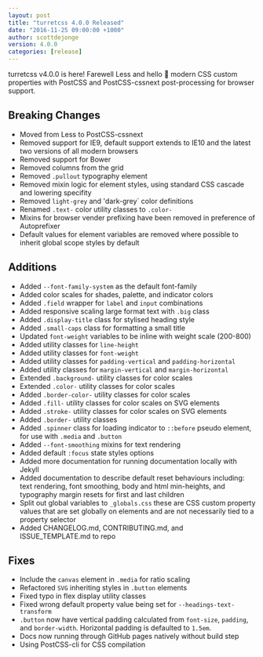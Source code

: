 ```yaml
---
layout: post
title: "turretcss 4.0.0 Released"
date: "2016-11-25 09:00:00 +1000"
author: scottdejonge
version: 4.0.0
categories: [release]
---
```


turretcss v4.0.0 is here! Farewell Less and hello 👋 modern CSS custom properties with PostCSS and PostCSS-cssnext post-processing for browser support.

## Breaking Changes

* Moved from Less to PostCSS-cssnext
* Removed support for IE9, default support extends to IE10 and the latest two versions of all modern browsers
* Removed support for Bower
* Removed columns from the grid
* Removed `.pullout` typography element
* Removed mixin logic for element styles, using standard CSS cascade and lowering specifity
* Removed `light-grey` and 'dark-grey` color definitions
* Renamed `.text-` color utility classes to `.color-`
* Mixins for browser vender prefixing have been removed in preference of Autoprefixer
* Default values for element variables are removed where possible to inherit global scope styles by default

## Additions

* Added `--font-family-system` as the default font-family
* Added color scales for shades, palette, and indicator colors
* Added `.field` wrapper for  `label` and `input` combinations
* Added responsive scaling large format text with `.big` class
* Added `.display-title` class for stylised heading style
* Added `.small-caps` class for formatting a small title
* Updated `font-weight` variables to be inline with weight scale (200-800)
* Added utility classes for `line-height`
* Added utility classes for `font-weight`
* Added utility classes for `padding-vertical` and `padding-horizontal`
* Added utility classes for `margin-vertical` and `margin-horizontal`
* Extended `.background-` utility classes for color scales
* Extended `.color-` utility classes for color scales
* Added `.border-color-` utility classes for color scales
* Added `.fill-` utility classes for color scales on SVG elements
* Added `.stroke-` utility classes for color scales on SVG elements
* Added `.border-` utility classes
* Added `.spinner` class for loading indicator to `::before` pseudo element, for use with `.media` and `.button`
* Added `--font-smoothing` mixins for text rendering
* Added default `:focus` state styles options
* Added more documentation for running documentation locally with Jekyll
* Added documentation to describe default reset behaviours including: text rendering, font smoothing, body and html min-heights, and typography margin resets for first and last children
* Split out global variables to `_globals.css` these are CSS custom property values that are set globally on elements and are not necessarily tied to a property selector
* Added CHANGELOG.md, CONTRIBUTING.md, and ISSUE_TEMPLATE.md to repo

## Fixes

* Include the `canvas` element in `.media` for ratio scaling
* Refactored `SVG` inheriting styles in `.button` elements
* Fixed typo in flex display utility classes
* Fixed wrong default property value being set for `--headings-text-transform`
* `.button` now have vertical padding calculated from `font-size`, `padding`, and `border-width`. Horizontal padding is defaulted to `1.5em`.
* Docs now running through GitHub pages natively without build step
* Using PostCSS-cli for CSS compilation